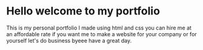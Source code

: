 # Hello welcome to my portfolio

This is my personal portfolio l made using html and css you can hire me at an affordable rate if you want me to make a website for your company or for yourself let's do business byeee have a great day.
